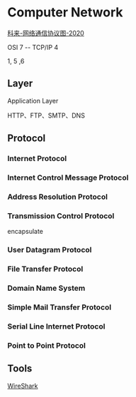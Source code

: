 # Computer Network



[科来-网络通信协议图-2020](http://www.colasoft.com.cn/download/network-protocol-map-2020.pdf)

OSI 7 -- TCP/IP 4

1, 5 ,6 

## Layer

Application Layer

HTTP、FTP、SMTP、DNS



## Protocol



### Internet Protocol



### Internet Control Message Protocol



### Address Resolution Protocol



### Transmission Control Protocol

encapsulate



### User Datagram Protocol





### File Transfer Protocol



### Domain Name System



### Simple Mail Transfer Protocol



### Serial Line Internet Protocol



### Point to Point Protocol


## Tools

[WireShark](/docs/CS/CN/Tools/WireShark.md)
